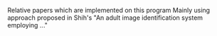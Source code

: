 Relative papers which are implemented on this program
Mainly using approach proposed in Shih's "An adult image identification system employing ..."